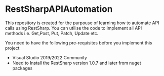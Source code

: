 # RestSharpAPIAutomation
This repository is created for the purpouse of learning how to automate API calls using RestSharp. You can utilise the code to implement all API methods i.e. Get,Post, Put, Patch, Update etc.

You need to have the following pre-requisites before you implement this project
- Visual Studio 2019/2022 Community 
- Need to Install the RestSharp version 1.0.7 and later from nuget packages
